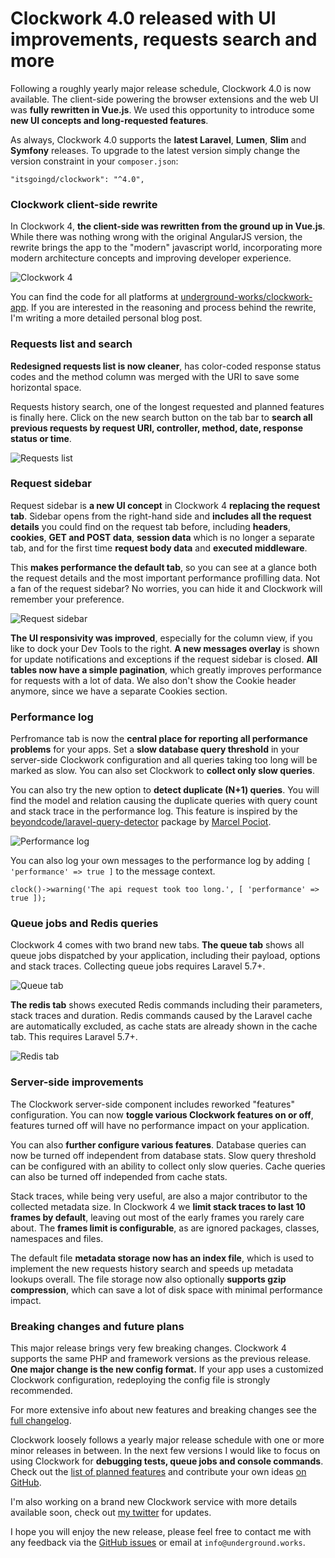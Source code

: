 <!--
authors:
  - its (@itsgoingd)
tags:
  - clockwork
  - release
perex: "Following a roughly yearly major release schedule, Clockwork 4.0 is now available. The client-side powering the browser extensions and the web UI was **fully rewritten in Vue.js**. We used this opportunity to introduce some **new UI concepts and long-requested features**."
-->

# Clockwork 4.0 released with UI improvements, requests search and more

Following a roughly yearly major release schedule, Clockwork 4.0 is now available. The client-side powering the browser extensions and the web UI was **fully rewritten in Vue.js**. We used this opportunity to introduce some **new UI concepts and long-requested features**.

As always, Clockwork 4.0 supports the **latest Laravel**, **Lumen**, **Slim** and **Symfony** releases. To upgrade to the latest version simply change the version constraint in your `composer.json`:

```
"itsgoingd/clockwork": "^4.0",
```

### Clockwork client-side rewrite

In Clockwork 4, **the client-side was rewritten from the ground up in Vue.js**. While there was nothing wrong with the original AngularJS version, the rewrite brings the app to the "modern" javascript world, incorporating more modern architecture concepts and improving developer experience.

![Clockwork 4](/images/blog/2019-05-28-Clockwork-4.0-released-with-app-rewrite-and-more/clockwork-4.png)

You can find the code for all platforms at [underground-works/clockwork-app](https://github.com/underground-works/clockwork-app). If you are interested in the reasoning and process behind the rewrite, I'm writing a more detailed personal blog post.

### Requests list and search

**Redesigned requests list is now cleaner**, has color-coded response status codes and the method column was merged with the URI to save some horizontal space.

Requests history search, one of the longest requested and planned features is finally here. Click on the new search button on the tab bar to **search all previous requests by request URI, controller, method, date, response status or time**.

![Requests list](/images/blog/2019-05-28-Clockwork-4.0-released-with-app-rewrite-and-more/requests-list.png)

### Request sidebar

Request sidebar is **a new UI concept** in Clockwork 4 **replacing the request tab**. Sidebar opens from the right-hand side and **includes all the request details** you could find on the request tab before, including **headers**, **cookies**, **GET and POST data**, **session data** which is no longer a separate tab, and for the first time **request body data** and **executed middleware**.

This **makes performance the default tab**, so you can see at a glance both the request details and the most important performance profilling data. Not a fan of the request sidebar? No worries, you can hide it and Clockwork will remember your preference.

![Request sidebar](/images/blog/2019-05-28-Clockwork-4.0-released-with-app-rewrite-and-more/request-sidebar.png)

**The UI responsivity was improved**, especially for the column view, if you like to dock your Dev Tools to the right. **A new messages overlay** is shown for update notifications and exceptions if the request sidebar is closed. **All tables now have a simple pagination**, which greatly improves performance for requests with a lot of data. We also don't show the Cookie header anymore, since we have a separate Cookies section.

### Performance log

Perfromance tab is now the **central place for reporting all performance problems** for your apps. Set a **slow database query threshold** in your server-side Clockwork configuration and all queries taking too long will be marked as slow. You can also set Clockwork to **collect only slow queries**.

You can also try the new option to **detect duplicate (N+1) queries**. You will find the model and relation causing the duplicate queries with query count and stack trace in the performance log. This feature is inspired by the [beyondcode/laravel-query-detector](https://github.com/beyondcode/laravel-query-detector) package by [Marcel Pociot](https://twitter.com/marcelpociot).

![Performance log](/images/blog/2019-05-28-Clockwork-4.0-released-with-app-rewrite-and-more/performance-log.png)

You can also log your own messages to the performance log by adding `[ 'performance' => true ]` to the message context.

```
clock()->warning('The api request took too long.', [ 'performance' => true ]);
```

### Queue jobs and Redis queries

Clockwork 4 comes with two brand new tabs. **The queue tab** shows all queue jobs dispatched by your application, including their payload, options and stack traces. Collecting queue jobs requires Laravel 5.7+.

![Queue tab](/images/blog/2019-05-28-Clockwork-4.0-released-with-app-rewrite-and-more/queue-tab.png)

**The redis tab** shows executed Redis commands including their parameters, stack traces and duration. Redis commands caused by the Laravel cache are automatically excluded, as cache stats are already shown in the cache tab. This requires Laravel 5.7+.

![Redis tab](/images/blog/2019-05-28-Clockwork-4.0-released-with-app-rewrite-and-more/redis-tab.png)

### Server-side improvements

The Clockwork server-side component includes reworked "features" configuration. You can now **toggle various Clockwork features on or off**, features turned off will have no performance impact on your application.

You can also **further configure various features**. Database queries can now be turned off independent from database stats. Slow query threshold can be configured with an ability to collect only slow queries. Cache queries can also be turned off independed from cache stats.

Stack traces, while being very useful, are also a major contributor to the collected metadata size. In Clockwork 4 we **limit stack traces to last 10 frames by default**, leaving out most of the early frames you rarely care about. The **frames limit is configurable**, as are ignored packages, classes, namespaces and files.

The default file **metadata storage now has an index file**, which is used to implement the new requests history search and speeds up metadata lookups overall. The file storage now also optionally **supports gzip compression**, which can save a lot of disk space with minimal performance impact.

### Breaking changes and future plans

This major release brings very few breaking changes. Clockwork 4 supports the same PHP and framework versions as the previous release. **One major change is the new config format.** If your app uses a customized Clockwork configuration, redeploying the config file is strongly recommended.

For more extensive info about new features and breaking changes see the [full changelog](https://underground.works/clockwork/changelog).

Clockwork loosely follows a yearly major release schedule with one or more minor releases in between. In the next few versions I would like to focus on using Clockwork for **debugging tests, queue jobs and console commands**. Check out the [list of planned features](https://github.com/itsgoingd/clockwork/issues/321) and contribute your own ideas [on GitHub](https://github.com/itsgoingd/clockwork/issues).

I'm also working on a brand new Clockwork service with more details available soon, check out [my twitter](https://twitter.com/itsgoingd) for updates.

I hope you will enjoy the new release, please feel free to contact me with any feedback via the [GitHub issues](https://github.com/itsgoingd/clockwork/issues) or email at `info@underground.works`.
